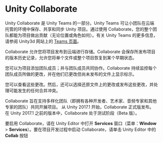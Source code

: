 Unity Collaborate
=================

Unity Collaborate 是 Unity Teams 的一部分。Unity Teams 可让小团队在云端托管的环境中保存、共享和同步 Unity 项目。通过使用 Collaborate，您的整个团队都能为项目做出贡献（无论位置或角色如何）。有关 Unity Teams 的更多信息，请参阅 Unity3d 网站上的 [Teams 页面](https://unity3d.com/teams)。

Collaborate 允许您将项目发布到云端进行存储。Collaborate 会保存所发布项目的版本历史记录，允许您将单个文件或整个项目恢复到某个早期状态。

您可以为项目添加团队成员；并与团队成员共同协作。Collaborate 持续监控每个团队成员所做的更改，并在他们已更改但尚未发布的文件上显示标示。

您可以查看这些更改。然后，还可以选择还原文件上的更改或发布这些更改，并处理可能发生的任何合并冲突。

Collaborate 旨在支持多样化团队（即拥有各种开发者、艺术家、音频专家和其他专家的团队）共同开展项目。
从 Unity 2017.1 开始，Collaborate 正式版发布。在 Unity 2017.1 之前的版本中，Collaborate 处于测试阶段（Beta 版）。

要启用 Collaborate，请在 Unity Editor 中打开 __Services__ 窗口（菜单：__Window__ > __Services__）。要在项目开发过程中启动 Collaborate，请单击 Unity Editor 中的 __Collab__ 按钮

